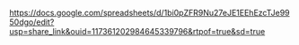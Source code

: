 https://docs.google.com/spreadsheets/d/1bi0pZFR9Nu27eJE1EEhEzcTJe9950dgo/edit?usp=share_link&ouid=117361202984645339796&rtpof=true&sd=true